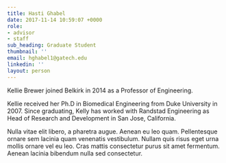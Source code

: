 ```yaml
---
title: Hasti Ghabel
date: 2017-11-14 10:59:07 +0000
role:
- advisor
- staff
sub_heading: Graduate Student
thumbnail: ''
email: hghabel1@gatech.edu
linkedin: ''
layout: person
---
```


Kellie Brewer joined Belkirk in 2014 as a Professor of Engineering.

Kellie received her Ph.D in Biomedical Engineering from Duke University in 2007. Since graduating, Kelly has worked with Randstad Engineering as Head of Research and Development in San Jose, California.

Nulla vitae elit libero, a pharetra augue. Aenean eu leo quam. Pellentesque ornare sem lacinia quam venenatis vestibulum. Nullam quis risus eget urna mollis ornare vel eu leo. Cras mattis consectetur purus sit amet fermentum. Aenean lacinia bibendum nulla sed consectetur.
